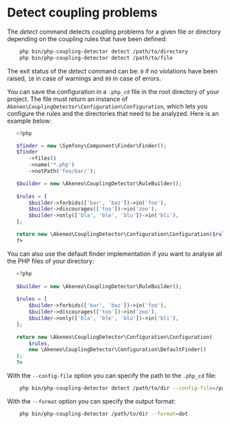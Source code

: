 # Detect coupling problems

The _detect_ command detects coupling problems for a given file or directory depending on the
 coupling rules that have been defined:

```bash
    php bin/php-coupling-detector detect /path/to/directory
    php bin/php-coupling-detector detect /path/to/file
```

 The exit status of the _detect_ command can be: ``0`` if no violations have been raised, ``10`` in case of
 warnings and ``99`` in case of errors.
 
 You can save the configuration in a ``.php_cd`` file in the root directory of
 your project. The file must return an instance of ``Akeneo\CouplingDetector\Configuration\Configuration``,
 which lets you configure the rules and the directories that need to be analyzed.
 Here is an example below:
 
 ```php
    <?php

    $finder = new \Symfony\Component\Finder\Finder();
    $finder
        ->files()
        ->name('*.php')
        ->notPath('foo/bar/');
 
    $builder = new \Akeneo\CouplingDetector\RuleBuilder();
    
    $rules = [
        $builder->forbids(['bar', 'baz'])->in('foo'),
        $builder->discourages(['too'])->in('zoo'),
        $builder->only(['bla', 'ble', 'blu'])->in('bli'),
    ];

    return new \Akeneo\CouplingDetector\Configuration\Configuration($rules, $finder);
    ?>
```
 
 You can also use the default finder implementation if you want to analyse all the PHP files
 of your directory:
 
 ```php
    <?php
    
    $builder = new \Akeneo\CouplingDetector\RuleBuilder();
    
    $rules = [
        $builder->forbids(['bar', 'baz'])->in('foo'),
        $builder->discourages(['too'])->in('zoo'),
        $builder->only(['bla', 'ble', 'blu'])->in('bli'),
    ];
 
    return new \Akeneo\CouplingDetector\Configuration\Configuration(
        $rules,
        new \Akeneo\CouplingDetector\Configuration\DefaultFinder()
    );
    ?>

 ```
 
 With the ``--config-file`` option you can specify the path to the ``.php_cd`` file:
 
```bash
    php bin/php-coupling-detector detect /path/to/dir --config-file=/path/to/my/own_configuration_file.php
```

With the ``--format`` option you can specify the output format:

```bash
    php bin/php-coupling-detector /path/to/dir --format=dot
```

